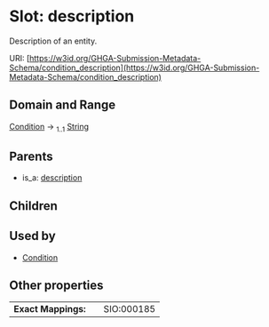 
# Slot: description


Description of an entity.

URI: [https://w3id.org/GHGA-Submission-Metadata-Schema/condition_description](https://w3id.org/GHGA-Submission-Metadata-Schema/condition_description)


## Domain and Range

[Condition](Condition.md) &#8594;  <sub>1..1</sub> [String](types/String.md)

## Parents

 *  is_a: [description](description.md)

## Children


## Used by

 * [Condition](Condition.md)

## Other properties

|  |  |  |
| --- | --- | --- |
| **Exact Mappings:** | | SIO:000185 |

